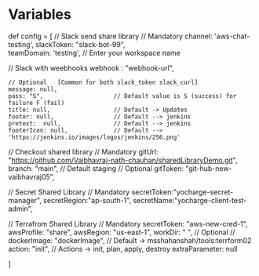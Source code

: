 # Variables

def config = [
// Slack send share library
    // Mandatory
    channel: 'aws-chat-testing',
    slackToken: "slack-bot-99",           
    teamDomain: 'testing',        // Enter your workspace name
                    
// Slack with weebhooks
    webhook : "webhook-url",

    // Optional   [Common for both slack_token slack_curl]
    message: null,
    pass: "S",                    // Default value is S (success) for failure F (fail)
    title: null,                  // Default -> Updates
    footer: null,                 // Default --> jenkins
    pretext:  null,               // Default --> jenkins
    footerIcon: null,             // Default --> 'https://jenkins.io/images/logos/jenkins/256.png'

    
// Checkout shared library 
    // Mandatory
    gitUrl: "https://github.com/Vaibhavraj-nath-chauhan/sharedLibraryDemo.git",
    branch: "main",                                        // Default staging
    // Optional
    gitToken: "git-hub-new-vaibhavraj05",

// Secret Shared Library 
    // Mandatory
    secretToken:"yocharge-secret-manager",
    secretRegion:"ap-south-1",
    secretName:"yocharge-client-test-admin",

// Terrafrom Shared Library
    // Mandatory
    secretToken: "aws-new-cred-1",
    awsProfile: "share",
    awsRegion: "us-east-1",
    workDir: " ",
    // Optional
    // dockerImage: "dockerImage",             // Default -> msshahanshah/tools:terrform02
    action: "init",                           // Actions -> init, plan, apply, destroy
    extraParameter: null
                        
]